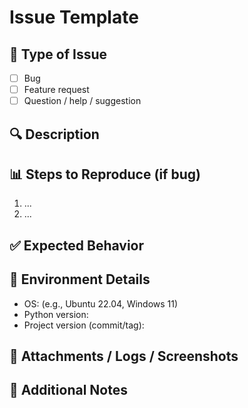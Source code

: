 # Issue Template

## 🔧 Type of Issue

<!-- Choose one -->

* [ ] Bug
* [ ] Feature request
* [ ] Question / help / suggestion

## 🔍 Description

<!-- Describe the issue or idea clearly -->

## 📊 Steps to Reproduce (if bug)

1. ...
2. ...

## ✅ Expected Behavior

<!-- What should happen instead? -->

## 🧭 Environment Details

* OS: (e.g., Ubuntu 22.04, Windows 11)
* Python version:
* Project version (commit/tag):

## 📎 Attachments / Logs / Screenshots

<!-- Add logs or screenshots if applicable -->

## 🙏 Additional Notes

<!-- Anything else worth mentioning? -->

